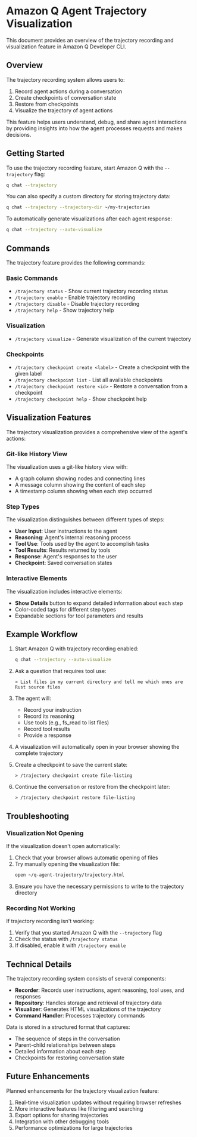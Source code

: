 # Amazon Q Agent Trajectory Visualization

This document provides an overview of the trajectory recording and visualization feature in Amazon Q Developer CLI.

## Overview

The trajectory recording system allows users to:

1. Record agent actions during a conversation
2. Create checkpoints of conversation state
3. Restore from checkpoints
4. Visualize the trajectory of agent actions

This feature helps users understand, debug, and share agent interactions by providing insights into how the agent processes requests and makes decisions.

## Getting Started

To use the trajectory recording feature, start Amazon Q with the `--trajectory` flag:

```bash
q chat --trajectory
```

You can also specify a custom directory for storing trajectory data:

```bash
q chat --trajectory --trajectory-dir ~/my-trajectories
```

To automatically generate visualizations after each agent response:

```bash
q chat --trajectory --auto-visualize
```

## Commands

The trajectory feature provides the following commands:

### Basic Commands

- `/trajectory status` - Show current trajectory recording status
- `/trajectory enable` - Enable trajectory recording
- `/trajectory disable` - Disable trajectory recording
- `/trajectory help` - Show trajectory help

### Visualization

- `/trajectory visualize` - Generate visualization of the current trajectory

### Checkpoints

- `/trajectory checkpoint create <label>` - Create a checkpoint with the given label
- `/trajectory checkpoint list` - List all available checkpoints
- `/trajectory checkpoint restore <id>` - Restore a conversation from a checkpoint
- `/trajectory checkpoint help` - Show checkpoint help

## Visualization Features

The trajectory visualization provides a comprehensive view of the agent's actions:

### Git-like History View

The visualization uses a git-like history view with:

- A graph column showing nodes and connecting lines
- A message column showing the content of each step
- A timestamp column showing when each step occurred

### Step Types

The visualization distinguishes between different types of steps:

- **User Input**: User instructions to the agent
- **Reasoning**: Agent's internal reasoning process
- **Tool Use**: Tools used by the agent to accomplish tasks
- **Tool Results**: Results returned by tools
- **Response**: Agent's responses to the user
- **Checkpoint**: Saved conversation states

### Interactive Elements

The visualization includes interactive elements:

- **Show Details** button to expand detailed information about each step
- Color-coded tags for different step types
- Expandable sections for tool parameters and results

## Example Workflow

1. Start Amazon Q with trajectory recording enabled:
   ```bash
   q chat --trajectory --auto-visualize
   ```

2. Ask a question that requires tool use:
   ```
   > List files in my current directory and tell me which ones are Rust source files
   ```

3. The agent will:
   - Record your instruction
   - Record its reasoning
   - Use tools (e.g., fs_read to list files)
   - Record tool results
   - Provide a response

4. A visualization will automatically open in your browser showing the complete trajectory

5. Create a checkpoint to save the current state:
   ```
   > /trajectory checkpoint create file-listing
   ```

6. Continue the conversation or restore from the checkpoint later:
   ```
   > /trajectory checkpoint restore file-listing
   ```

## Troubleshooting

### Visualization Not Opening

If the visualization doesn't open automatically:

1. Check that your browser allows automatic opening of files
2. Try manually opening the visualization file:
   ```bash
   open ~/q-agent-trajectory/trajectory.html
   ```
3. Ensure you have the necessary permissions to write to the trajectory directory

### Recording Not Working

If trajectory recording isn't working:

1. Verify that you started Amazon Q with the `--trajectory` flag
2. Check the status with `/trajectory status`
3. If disabled, enable it with `/trajectory enable`

## Technical Details

The trajectory recording system consists of several components:

- **Recorder**: Records user instructions, agent reasoning, tool uses, and responses
- **Repository**: Handles storage and retrieval of trajectory data
- **Visualizer**: Generates HTML visualizations of the trajectory
- **Command Handler**: Processes trajectory commands

Data is stored in a structured format that captures:

- The sequence of steps in the conversation
- Parent-child relationships between steps
- Detailed information about each step
- Checkpoints for restoring conversation state

## Future Enhancements

Planned enhancements for the trajectory visualization feature:

1. Real-time visualization updates without requiring browser refreshes
2. More interactive features like filtering and searching
3. Export options for sharing trajectories
4. Integration with other debugging tools
5. Performance optimizations for large trajectories
